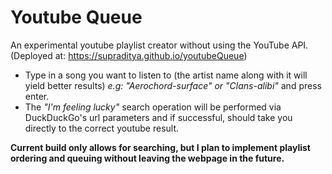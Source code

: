 # Youtube Queue
An experimental youtube playlist creator without using the YouTube API. (Deployed at: https://supraditya.github.io/youtubeQueue)

 - Type in a song you want to listen to (the artist name along with it
   will yield better results) *e.g: "Aerochord-surface" or
   "Clans-alibi"* and press enter. 
 - The *"I'm feeling lucky"* search operation will be performed via
   DuckDuckGo's url parameters and if successful, should take you
   directly to the correct youtube result.
 
 **Current build only allows for searching, but I plan to implement
   playlist ordering and queuing without leaving the webpage in the
   future.**
